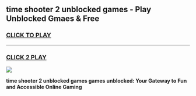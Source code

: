 
## time shooter 2 unblocked games - Play Unblocked Gmaes & Free
<h3>
<a href="https://news.freeplayer.one?title=time_shooter_2_unblocked_games&ref=23F">CLICK TO PLAY</a></h3>
<hr>

<h3>
<a href="https://news.freeplayer.one?title=time_shooter_2_unblocked_games&ref=23F">CLICK 2 PLAY</a>
  
</h3>

<a href="https://news.freeplayer.one?title=time_shooter_2_unblocked_games&ref=23F/"><img src="https://clearcache.store/games.png"></a>


**time shooter 2 unblocked games games unblocked: Your Gateway to Fun and Accessible Online Gaming**

